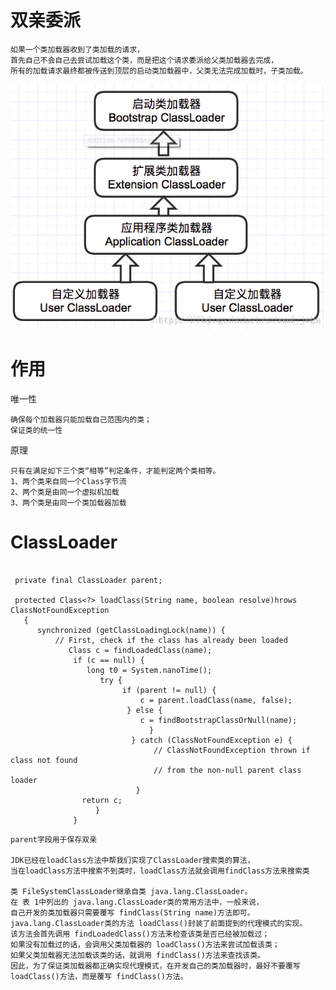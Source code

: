 
# 双亲委派
    
    如果一个类加载器收到了类加载的请求，
    首先自己不会自己去尝试加载这个类，而是把这个请求委派给父类加载器去完成，
    所有的加载请求最终都被传送到顶层的启动类加载器中，父类无法完成加载时，子类加载。
	
![](https://github.com/RodJohn/JVM/blob/master/img/ClassLoder.png)	

# 作用

唯一性

	确保每个加载器只能加载自己范围内的类；
    保证类的统一性

原理

    只有在满足如下三个类“相等”判定条件，才能判定两个类相等。
    1、两个类来自同一个Class字节流
    2、两个类是由同一个虚拟机加载
    3、两个类是由同一个类加载器加载


# ClassLoader

```

 private final ClassLoader parent;
 
 protected Class<?> loadClass(String name, boolean resolve)hrows ClassNotFoundException
   {
      synchronized (getClassLoadingLock(name)) {
          // First, check if the class has already been loaded
             Class c = findLoadedClass(name);
              if (c == null) {
                 long t0 = System.nanoTime();
                    try {
                         if (parent != null) {
                             c = parent.loadClass(name, false);
                          } else {
                             c = findBootstrapClassOrNull(name);
                               }
                           } catch (ClassNotFoundException e) {
                                // ClassNotFoundException thrown if class not found
                                // from the non-null parent class loader
                            }
                return c;
                   }
              }
```

	parent字段用于保存双亲

	JDK已经在loadClass方法中帮我们实现了ClassLoader搜索类的算法，
	当在loadClass方法中搜索不到类时，loadClass方法就会调用findClass方法来搜索类

	类 FileSystemClassLoader继承自类 java.lang.ClassLoader。
	在 表 1中列出的 java.lang.ClassLoader类的常用方法中，一般来说，
	自己开发的类加载器只需要覆写 findClass(String name)方法即可。
	java.lang.ClassLoader类的方法 loadClass()封装了前面提到的代理模式的实现。
	该方法会首先调用 findLoadedClass()方法来检查该类是否已经被加载过；
	如果没有加载过的话，会调用父类加载器的 loadClass()方法来尝试加载该类；
	如果父类加载器无法加载该类的话，就调用 findClass()方法来查找该类。
	因此，为了保证类加载器都正确实现代理模式，在开发自己的类加载器时，最好不要覆写 loadClass()方法，而是覆写 findClass()方法。

	



   






